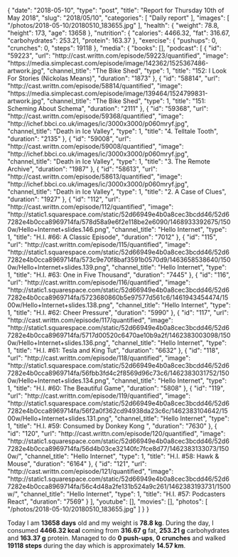 {
    "date": "2018-05-10",
    "type": "post",
    "title": "Report for Thursday 10th of May 2018",
    "slug": "2018\/05\/10",
    "categories": [
        "Daily report"
    ],
    "images": [
        "\/photos\/2018-05-10\/20180510_183655.jpg"
    ],
    "health": {
        "weight": 78.8,
        "height": 173,
        "age": 13658
    },
    "nutrition": {
        "calories": 4466.32,
        "fat": 316.67,
        "carbohydrates": 253.21,
        "protein": 163.37
    },
    "exercise": {
        "pushups": 0,
        "crunches": 0,
        "steps": 19118
    },
    "media": {
        "books": [],
        "podcast": [
            {
                "id": "59223",
                "url": "http:\/\/cast.writtn.com\/episode\/59223\/quantified",
                "image": "https:\/\/media.simplecast.com\/episode\/image\/142362\/1525367486-artwork.jpg",
                "channel_title": "The Bike Shed",
                "type": 1,
                "title": "152: I Look For Stories (Nickolas Means)",
                "duration": "1873"
            },
            {
                "id": "58814",
                "url": "http:\/\/cast.writtn.com\/episode\/58814\/quantified",
                "image": "https:\/\/media.simplecast.com\/episode\/image\/139464\/1524799831-artwork.jpg",
                "channel_title": "The Bike Shed",
                "type": 1,
                "title": "151: Scheming About Schema",
                "duration": "2111"
            },
            {
                "id": "59368",
                "url": "http:\/\/cast.writtn.com\/episode\/59368\/quantified",
                "image": "http:\/\/ichef.bbci.co.uk\/images\/ic\/3000x3000\/p060mryf.jpg",
                "channel_title": "Death in Ice Valley",
                "type": 1,
                "title": "4. Telltale Tooth",
                "duration": "2135"
            },
            {
                "id": "59008",
                "url": "http:\/\/cast.writtn.com\/episode\/59008\/quantified",
                "image": "http:\/\/ichef.bbci.co.uk\/images\/ic\/3000x3000\/p060mryf.jpg",
                "channel_title": "Death in Ice Valley",
                "type": 1,
                "title": "3. The Remote Archive",
                "duration": "1987"
            },
            {
                "id": "58613",
                "url": "http:\/\/cast.writtn.com\/episode\/58613\/quantified",
                "image": "http:\/\/ichef.bbci.co.uk\/images\/ic\/3000x3000\/p060mryf.jpg",
                "channel_title": "Death in Ice Valley",
                "type": 1,
                "title": "2. A Case of Clues",
                "duration": "1927"
            },
            {
                "id": "112",
                "url": "http:\/\/cast.writtn.com\/episode\/112\/quantified",
                "image": "http:\/\/static1.squarespace.com\/static\/52d66949e4b0a8cec3bcdd46\/52d67282e4b0cca8969714fa\/578d58a9e6f2e118be2e6090\/1468933392675\/1500w\/Hello+Internet+slides.146.png",
                "channel_title": "Hello Internet",
                "type": 1,
                "title": "H.I. #66: A Classic Episode",
                "duration": "7012"
            },
            {
                "id": "115",
                "url": "http:\/\/cast.writtn.com\/episode\/115\/quantified",
                "image": "http:\/\/static1.squarespace.com\/static\/52d66949e4b0a8cec3bcdd46\/52d67282e4b0cca8969714fa\/573c9e70f8baf3591b0570d9\/1463658538640\/1500w\/Hello+Internet+slides.139.png",
                "channel_title": "Hello Internet",
                "type": 1,
                "title": "H.I. #63: One in Five Thousand",
                "duration": "7445"
            },
            {
                "id": "116",
                "url": "http:\/\/cast.writtn.com\/episode\/116\/quantified",
                "image": "http:\/\/static1.squarespace.com\/static\/52d66949e4b0a8cec3bcdd46\/52d67282e4b0cca8969714fa\/5723680860b5e97577d561c6\/1461943454474\/1500w\/Hello+Internet+slides.138.png",
                "channel_title": "Hello Internet",
                "type": 1,
                "title": "H.I. #62: Cheer Pressure",
                "duration": "5990"
            },
            {
                "id": "117",
                "url": "http:\/\/cast.writtn.com\/episode\/117\/quantified",
                "image": "http:\/\/static1.squarespace.com\/static\/52d66949e4b0a8cec3bcdd46\/52d67282e4b0cca8969714fa\/5717d00520c6470ae10b9a2f\/1462383003098\/1500w\/Hello+Internet+slides.136.png",
                "channel_title": "Hello Internet",
                "type": 1,
                "title": "H.I. #61: Tesla and King Tut",
                "duration": "6632"
            },
            {
                "id": "118",
                "url": "http:\/\/cast.writtn.com\/episode\/118\/quantified",
                "image": "http:\/\/static1.squarespace.com\/static\/52d66949e4b0a8cec3bcdd46\/52d67282e4b0cca8969714fa\/56fbb3fd4c2f8569d96c73c6\/1462383031752\/1500w\/Hello+Internet+slides.134.png",
                "channel_title": "Hello Internet",
                "type": 1,
                "title": "H.I. #60: The Beautiful Game",
                "duration": "5808"
            },
            {
                "id": "119",
                "url": "http:\/\/cast.writtn.com\/episode\/119\/quantified",
                "image": "http:\/\/static1.squarespace.com\/static\/52d66949e4b0a8cec3bcdd46\/52d67282e4b0cca8969714fa\/56f2a0f362cd94938da23c6c\/1462383104642\/1500w\/Hello+Internet+slides.131.png",
                "channel_title": "Hello Internet",
                "type": 1,
                "title": "H.I. #59: Consumed by Donkey Kong ",
                "duration": "7630"
            },
            {
                "id": "120",
                "url": "http:\/\/cast.writtn.com\/episode\/120\/quantified",
                "image": "http:\/\/static1.squarespace.com\/static\/52d66949e4b0a8cec3bcdd46\/52d67282e4b0cca8969714fa\/56d4b03ce32140fc7fce8d77\/1462383133073\/1500w\/",
                "channel_title": "Hello Internet",
                "type": 1,
                "title": "H.I. #58: Hawk & Mouse",
                "duration": "6164"
            },
            {
                "id": "121",
                "url": "http:\/\/cast.writtn.com\/episode\/121\/quantified",
                "image": "http:\/\/static1.squarespace.com\/static\/52d66949e4b0a8cec3bcdd46\/52d67282e4b0cca8969714fa\/56c4d48a2fe131b524a9c261\/1462383193731\/1500w\/",
                "channel_title": "Hello Internet",
                "type": 1,
                "title": "H.I. #57: Podcasters React",
                "duration": "7569"
            }
        ],
        "youtube": [],
        "movies": [],
        "photos": [
            "\/photos\/2018-05-10\/20180510_183655.jpg"
        ]
    }
}

Today I am <strong>13658 days</strong> old and my weight is <strong>78.8 kg</strong>. During the day, I consumed <strong>4466.32 kcal</strong> coming from <strong>316.67 g</strong> fat, <strong>253.21 g</strong> carbohydrates and <strong>163.37 g</strong> protein. Managed to do <strong>0 push-ups</strong>, <strong>0 crunches</strong> and walked <strong>19118 steps</strong> during the day which is approximately <strong>14.57 km</strong>.